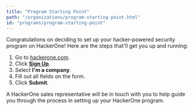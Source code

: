 ```yaml
---
title: "Program Starting Point"
path: "/organizations/program-starting-point.html"
id: "programs/program-starting-point"
---
```


Congratulations on deciding to set up your hacker-powered security program on HackerOne! Here are the steps that'll get you up and running:

1. Go to [hackerone.com](https://www.hackerone.com/).
2. Click **[Sign Up](https://hackerone.com/sign_up)**.
3. Select **I'm a company**.
4. Fill out all fields on the form.
5. Click **Submit**.

A HackerOne sales representative will be in touch with you to help guide you through the process in setting up your HackerOne program.
